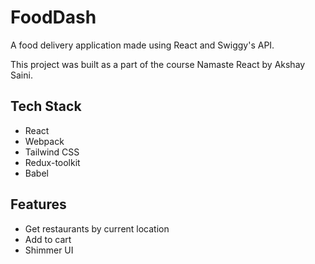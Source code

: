 # FoodDash

A food delivery application made using React and Swiggy's API.

This project was built as a part of the course Namaste React by Akshay Saini.

## Tech Stack

- React
- Webpack
- Tailwind CSS
- Redux-toolkit
- Babel

## Features

- Get restaurants by current location
- Add to cart
- Shimmer UI
